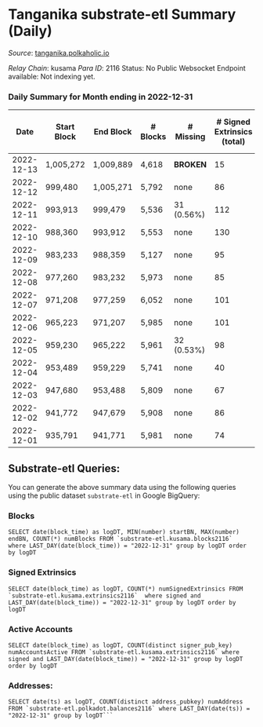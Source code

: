 # Tanganika substrate-etl Summary (Daily)

_Source_: [tanganika.polkaholic.io](https://tanganika.polkaholic.io)

*Relay Chain*: kusama
*Para ID*: 2116
Status: No Public Websocket Endpoint available: Not indexing yet.


### Daily Summary for Month ending in 2022-12-31


| Date | Start Block | End Block | # Blocks | # Missing | # Signed Extrinsics (total) | # Active Accounts | # Addresses with Balances | # Events | # Transfers | # XCM Transfers In | # XCM Transfers Out |
| ---- | ----------- | --------- | -------- | --------- | --------------------------- | ----------------- | ------------------------- | -------- | ----------- | ------------------ | ------------------- |
| 2022-12-13 | 1,005,272 | 1,009,889 | 4,618 |  **BROKEN**  | 15 | 10 |  | 66,823 | 15  |   |   |
| 2022-12-12 | 999,480 | 1,005,271 | 5,792 | none  | 86 | 53 |  | 84,034 | 71  |   |   |
| 2022-12-11 | 993,913 | 999,479 | 5,536 | 31 (0.56%) | 112 | 61 |  | 79,423 | 94  |   |   |
| 2022-12-10 | 988,360 | 993,912 | 5,553 | none  | 130 | 71 |  | 79,627 | 74  |   |   |
| 2022-12-09 | 983,233 | 988,359 | 5,127 | none  | 95 | 42 |  | 77,395 | 58  |   |   |
| 2022-12-08 | 977,260 | 983,232 | 5,973 | none  | 85 | 56 |  | 89,498 | 62  |   |   |
| 2022-12-07 | 971,208 | 977,259 | 6,052 | none  | 101 | 60 |  | 90,813 | 89  |   |   |
| 2022-12-06 | 965,223 | 971,207 | 5,985 | none  | 101 | 55 | 3,213 | 90,696 | 78  |   |   |
| 2022-12-05 | 959,230 | 965,222 | 5,961 | 32 (0.53%) | 98 | 60 |  | 90,602 | 75  |   |   |
| 2022-12-04 | 953,489 | 959,229 | 5,741 | none  | 40 | 19 |  | 86,799 | 14  |   |   |
| 2022-12-03 | 947,680 | 953,488 | 5,809 | none  | 67 | 52 |  | 88,071 | 57  |   |   |
| 2022-12-02 | 941,772 | 947,679 | 5,908 | none  | 86 | 54 |  | 89,091 | 76  |   |   |
| 2022-12-01 | 935,791 | 941,771 | 5,981 | none  | 74 | 37 |  | 89,731 | 63  |   |   |

## Substrate-etl Queries:
You can generate the above summary data using the following queries using the public dataset `substrate-etl` in Google BigQuery:


### Blocks
```
SELECT date(block_time) as logDT, MIN(number) startBN, MAX(number) endBN, COUNT(*) numBlocks FROM `substrate-etl.kusama.blocks2116`  where LAST_DAY(date(block_time)) = "2022-12-31" group by logDT order by logDT
```


### Signed Extrinsics
```
SELECT date(block_time) as logDT, COUNT(*) numSignedExtrinsics FROM `substrate-etl.kusama.extrinsics2116`  where signed and LAST_DAY(date(block_time)) = "2022-12-31" group by logDT order by logDT
```


### Active Accounts
```
SELECT date(block_time) as logDT, COUNT(distinct signer_pub_key) numAccountsActive FROM `substrate-etl.kusama.extrinsics2116` where signed and LAST_DAY(date(block_time)) = "2022-12-31" group by logDT order by logDT
```


### Addresses:
```
SELECT date(ts) as logDT, COUNT(distinct address_pubkey) numAddress FROM `substrate-etl.polkadot.balances2116` where LAST_DAY(date(ts)) = "2022-12-31" group by logDT```

